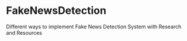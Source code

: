 # FakeNewsDetection
Different ways to implement Fake News Detection System with Research and Resources
